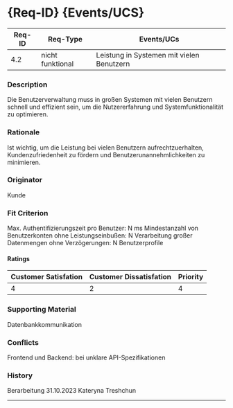 # {Req-ID} {Events/UCS}

| Req-ID | Req-Type         | Events/UCs                                |
|--------|------------------|-------------------------------------------|
| 4.2    | nicht funktional | Leistung in Systemen mit vielen Benutzern |

### Description
Die Benutzerverwaltung muss in großen Systemen mit vielen Benutzern  schnell und effizient sein, um die Nutzererfahrung und Systemfunktionalität zu optimieren.

### Rationale
Ist wichtig, um die Leistung bei vielen Benutzern aufrechtzuerhalten, Kundenzufriedenheit zu fördern und Benutzerunannehmlichkeiten zu minimieren.

### Originator
Kunde

### Fit Criterion
Max. Authentifizierungszeit pro Benutzer: N ms
Mindestanzahl von Benutzerkonten ohne Leistungseinbußen: N
Verarbeitung großer Datenmengen ohne Verzögerungen: N Benutzerprofile

#### Ratings
| Customer Satisfation | Customer Dissatisfation | Priority |
|----------------------|-------------------------|----------|
| 4                    | 2                       | 4        |

### Supporting Material
Datenbankkommunikation 

### Conflicts
Frontend und Backend: bei unklare API-Spezifikationen

### History

Berarbeitung 31.10.2023 Kateryna Treshchun

---
